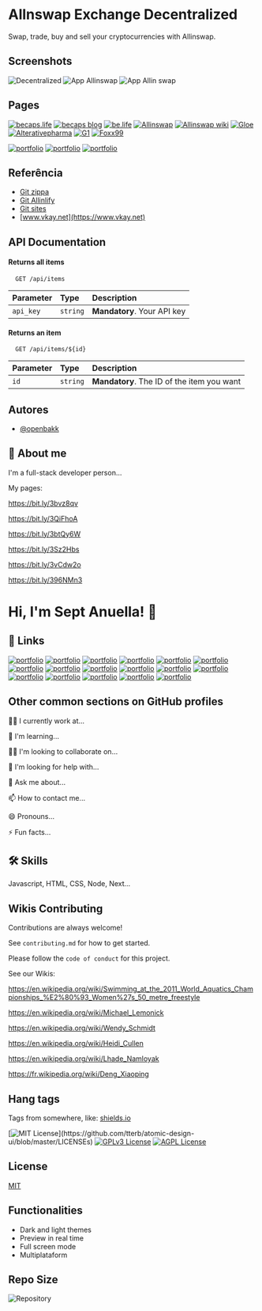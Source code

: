 
# Allnswap Exchange Decentralized

Swap, trade, buy and sell your cryptocurrencies with Allinswap.


## Screenshots

![Decentralized](https://i.ibb.co/YNvhDy9/swap.png)
![App Allinswap](https://i.ibb.co/JrD2NVV/touchmaster-20220430-23193.jpg)
![App Allin swap](https://i.ibb.co/0mMFb1F/touchmaster-20220430-57056.jpg)

## Pages

[![becaps.life](https://img.shields.io/badge/Becaps-Life-blue)](https://www.becaps.life)
[![becaps blog](https://img.shields.io/badge/Becaps-Blog-yellowgreen)](https://blog.becaps.life)
[![be.life](https://img.shields.io/badge/Becaps-Be-green)](https://becaps.life)
[![Allinswap](https://img.shields.io/badge/Allinswap-Trade-brightgreen)](http://allinswap.co)
[![Allinswap wiki](https://img.shields.io/badge/Allinswap-Wiki-lightgrey)](https://wiki.allinswap.co/)
[![Gloe](https://img.shields.io/badge/Gloe-in-red)](http://gloe.in)
[![Alterativepharma](https://img.shields.io/badge/Alterative-Pharma-blue)](https://www.alterativepharma.com.br)
[![G1](https://img.shields.io/badge/G1-News-yellow)](http://g1negocios.com.br)
[![Foxx99](https://img.shields.io/badge/Foxx-99-orange)](http://foxx99.com.br)

[![portfolio](https://img.shields.io/badge/my_portfolio-000?style=for-the-badge&logo=ko-fi&logoColor=white)](https://tinyurl.com/FOXX99)
[![portfolio](https://img.shields.io/badge/my_portfolio-000?style=for-the-badge&logo=ko-fi&logoColor=white)](https://podtech.gloe.in)
[![portfolio](https://img.shields.io/badge/my_portfolio-000?style=for-the-badge&logo=ko-fi&logoColor=white)](https://blog.allinswap.co/)


## Referência

 - [Git zippa](https://github.com/openbakk/zippa)
 - [Git Allinlify](https://github.com/openbakk/AllinLify)
 - [Git sites](https://github.com/openbakk/sites)
 - [www.vkay.net](https://www.vkay.net)


## API Documentation

#### Returns all items

```http
  GET /api/items
```

| Parameter   | Type       | Description                           |
| :---------- | :--------- | :---------------------------------- |
| `api_key` | `string` | **Mandatory**. Your API key |

#### Returns an item

```http
  GET /api/items/${id}
```

| Parameter   | Type       | Description                                   |
| :---------- | :--------- | :------------------------------------------ |
| `id`      | `string` | **Mandatory**. The ID of the item you want |



## Autores

- [@openbakk](https://www.github.com/openbakk)


## 🚀 About me
I'm a full-stack developer person...

My pages:

https://bit.ly/3bvz8qv

https://bit.ly/3QiFhoA

https://bit.ly/3btQy6W

https://bit.ly/3Sz2Hbs

https://bit.ly/3vCdw2o

https://bit.ly/396NMn3

# Hi, I'm Sept Anuella! 👋


## 🔗 Links
[![portfolio](https://img.shields.io/badge/my_portfolio-000?style=for-the-badge&logo=ko-fi&logoColor=white)](https://ioiohub.fandom.com/wiki/How_to_Tie_Dye_Using_Rit_Powder)
[![portfolio](https://img.shields.io/badge/my_portfolio-000?style=for-the-badge&logo=ko-fi&logoColor=white)](https://medium.com/r?url=https%3A%2F%2Fbecaps.life)
[![portfolio](https://img.shields.io/badge/my_portfolio-000?style=for-the-badge&logo=ko-fi&logoColor=white)](https://www.reddit.com/r/cdnews99/comments/w9qyzi/becaps_vitamins_tailored_for_you_and_your_family/)
[![portfolio](https://img.shields.io/badge/my_portfolio-000?style=for-the-badge&logo=ko-fi&logoColor=white)](https://sourceforge.net/p/ioiosource/_list/link)
[![portfolio](https://img.shields.io/badge/my_portfolio-000?style=for-the-badge&logo=ko-fi&logoColor=white)](https://zen.yandex.ru/media/powderhorn/avoid-losing-your-shirt-in-the-foreign-exchange-market-with-one-of-these-tips-62ec4a55d9c3b0539e1b1031)
[![portfolio](https://img.shields.io/badge/my_portfolio-000?style=for-the-badge&logo=ko-fi&logoColor=white)](https://wordpress.com/forums/topic/about-migrating-to-wordpress-com/)
[![portfolio](https://img.shields.io/badge/my_portfolio-000?style=for-the-badge&logo=ko-fi&logoColor=white)](https://archive.org/details/@van_dmorter)
[![portfolio](https://img.shields.io/badge/my_portfolio-000?style=for-the-badge&logo=ko-fi&logoColor=white)](http://becapslife.idea.informer.com/)
[![portfolio](https://img.shields.io/badge/my_portfolio-000?style=for-the-badge&logo=ko-fi&logoColor=white)](https://podtech.gloe.in)
[![portfolio](https://img.shields.io/badge/my_portfolio-000?style=for-the-badge&logo=ko-fi&logoColor=white)](http://www.wsj.com/auth/sso/proxy-login?code=Zt6os4RvG0AtL2ui&state=https%3A%2F%2Fbecaps.life%2F&savelogin=on&ns=prod/accounts-wsj)
[![portfolio](https://img.shields.io/badge/my_portfolio-000?style=for-the-badge&logo=ko-fi&logoColor=white)](http://www.google.com/url?q=http%3A%2F%2Fbecaps.life&sa=D&sntz=1&usg=AFQjCNH2aQ5sDZG6JIo9ESgYn7jxjpXCeQ)
[![portfolio](https://img.shields.io/badge/my_portfolio-000?style=for-the-badge&logo=ko-fi&logoColor=white)](https://community.fandom.com/wiki/User:Spetuanella)
[![portfolio](https://img.shields.io/badge/my_portfolio-000?style=for-the-badge&logo=ko-fi&logoColor=white)](https://issuu.com/traderviper)
[![portfolio](https://img.shields.io/badge/my_portfolio-000?style=for-the-badge&logo=ko-fi&logoColor=white)](https://b.hatena.ne.jp/webtrafficseo/20220718)
[![portfolio](https://img.shields.io/badge/my_portfolio-000?style=for-the-badge&logo=ko-fi&logoColor=white)](https://moz.com/community/q/user/seopoupseo)
[![portfolio](https://img.shields.io/badge/my_portfolio-000?style=for-the-badge&logo=ko-fi&logoColor=white)](https://unsplash.com/@powderhorn)
[![portfolio](https://img.shields.io/badge/my_portfolio-000?style=for-the-badge&logo=ko-fi&logoColor=white)](https://zen.yandex.ru/powderhorn)


## Other common sections on GitHub profiles
👩‍💻 I currently work at...

🧠 I'm learning...

👯‍♀️ I'm looking to collaborate on...

🤔 I'm looking for help with...

💬 Ask me about...

📫 How to contact me...

😄 Pronouns...

⚡️ Fun facts...


## 🛠 Skills
Javascript, HTML, CSS, Node, Next...

## Wikis Contributing

Contributions are always welcome!

See `contributing.md` for how to get started.

Please follow the `code of conduct` for this project.

See our Wikis:

https://en.wikipedia.org/wiki/Swimming_at_the_2011_World_Aquatics_Championships_%E2%80%93_Women%27s_50_metre_freestyle

https://en.wikipedia.org/wiki/Michael_Lemonick

https://en.wikipedia.org/wiki/Wendy_Schmidt

https://en.wikipedia.org/wiki/Heidi_Cullen

https://en.wikipedia.org/wiki/Lhade_Namloyak

https://fr.wikipedia.org/wiki/Deng_Xiaoping
## Hang tags

Tags from somewhere, like: [shields.io](https://shields.io/)

[![MIT License](https://img.shields.io/apm/l/atomic-design-ui.svg?)](https://github.com/tterb/atomic-design-ui/blob/master/LICENSEs)
[![GPLv3 License](https://img.shields.io/badge/License-GPL%20v3-yellow.svg)](https://opensource.org/licenses/)
[![AGPL License](https://img.shields.io/badge/license-AGPL-blue.svg)](http://www.gnu.org/licenses/agpl-3.0)
## License

[MIT](https://choosealicense.com/licenses/mit/)

## Functionalities

- Dark and light themes
- Preview in real time
- Full screen mode
- Multiplataform


## Repo Size

![Repository](https://img.shields.io/github/repo-size/openbakk/zippa?label=Repository)

